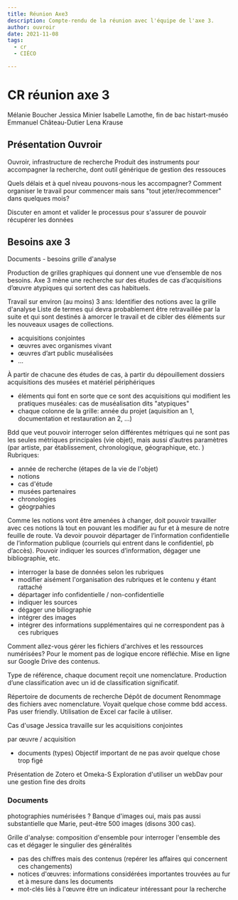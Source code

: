 ```yaml
---
title: Réunion Axe3
description: Compte-rendu de la réunion avec l'équipe de l'axe 3.
author: ouvroir
date: 2021-11-08
tags: 
  - cr
  - CIÉCO

---
```


# CR réunion axe 3

Mélanie Boucher
Jessica Minier
Isabelle Lamothe, fin de bac histart-muséo
Emmanuel Château-Dutier
Lena Krause

## Présentation Ouvroir
Ouvroir, infrastructure de recherche
Produit des instruments pour accompagner la recherche, dont outil générique de gestion des ressouces

Quels délais et à quel niveau pouvons-nous les accompagner? Comment organiser le travail pour commencer mais sans "tout jeter/recommencer" dans quelques mois? 

Discuter en amont et valider le processus pour s'assurer de pouvoir récupérer les données


## Besoins axe 3
Documents - besoins grille d'analyse

Production de grilles graphiques qui donnent une vue d’ensemble de nos besoins. Axe 3 mène une recherche sur des études de cas d’acquisitions d’œuvre atypiques qui sortent des cas habituels.

Travail sur environ (au moins) 3 ans: Identifier des notions avec la grille d'analyse
Liste de termes qui devra probablement être retravaillée par la suite et qui sont destinés à amorcer le travail et de cibler des éléments sur les nouveaux usages de collections.
- acquisitions conjointes
- œuvres avec organismes vivant
- œuvres d’art public muséalisées
- ...

À partir de chacune des études de cas, à partir du dépouillement dossiers acquisitions des musées et matériel périphériques
- éléments qui font en sorte que ce sont des acquisitions qui modifient les pratiques muséales: cas de muséalisation dits "atypiques"
- chaque colonne de la grille: année du projet (aquisition an 1, documentation et restauration an 2, ...)

Bdd que veut pouvoir interroger selon différentes métriques qui ne sont pas les seules métriques principales (vie objet), mais aussi d’autres paramètres (par artiste, par établissement, chronologique, géographique, etc. )
Rubriques:
- année de recherche (étapes de la vie de l'objet)
- notions
- cas d'étude
- musées partenaires
- chronologies
- géogrpahies

Comme les notions vont être amenées à changer, doit pouvoir travailler avec ces notions là tout en pouvant les modifier au fur et à mesure de notre feuille de route. Va devoir pouvoir départager de l’information confidentielle de l’information publique (courriels qui entrent dans le confidentiel, pb d’accès). Pouvoir indiquer les sources d’information, dégager une bibliographie, etc.

- interroger la base de données selon les rubriques
- modifier aisément l'organisation des rubriques et le contenu y étant rattaché
- départager info confidentielle / non-confidentielle
- indiquer les sources
- dégager une biliographie
- intégrer des images
- intégrer des informations supplémentaires qui ne correspondent pas à ces rubriques

Comment allez-vous gérer les fichiers d'archives et les ressources numérisées? 
Pour le moment pas de logique encore réfléchie. Mise en ligne sur Google Drive des contenus.

Type de référence, chaque document reçoit une nomenclature. Production d’une classification avec un id de classification significatif.

Répertoire de documents de recherche
Dépôt de document 
Renommage des fichiers avec nomenclature.
Voyait quelque chose comme bdd access. Pas user friendly. Utilisation de Excel car facile à utiliser.


Cas d'usage
Jessica travaille sur les acquisitions conjointes

par œuvre / acquisition
- documents (types)
Objectif important de ne pas avoir quelque chose trop figé


Présentation de Zotero et Omeka-S
Exploration d'utiliser un webDav pour une gestion fine des droits

### Documents
photographies numérisées ? 
Banque d'images oui, mais pas aussi substantielle que Marie, peut-être 500 images (disons 300 cas).

Grille d'analyse: composition d'ensemble pour interroger l'ensemble des cas et dégager le singulier des généralités
- pas des chiffres mais des contenus (repérer les affaires qui concernent ces changements)
- notices d'œuvres: informations considérées importantes trouvées au fur et à mesure dans les documents
- mot-clés liés à l'œuvre être un indicateur intéressant pour la recherche